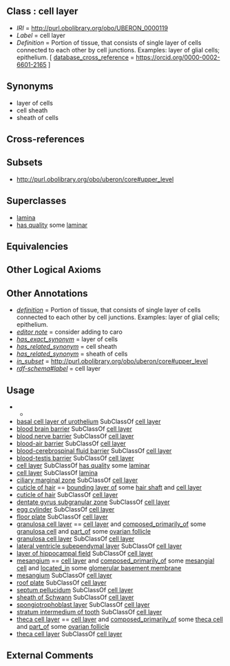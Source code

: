 
## Class : cell layer

 * *IRI* = http://purl.obolibrary.org/obo/UBERON_0000119
 * *Label* = cell layer
 * *Definition* = Portion of tissue, that consists of single layer of cells connected to each other by cell junctions. Examples: layer of glial cells; epithelium. [ [database_cross_reference](../../ef/oboInOwl#hasDbXref.md) = https://orcid.org/0000-0002-6601-2165 ]

## Synonyms

 * layer of cells
 * cell sheath
 * sheath of cells

## Cross-references


## Subsets

 * http://purl.obolibrary.org/obo/uberon/core#upper_level

## Superclasses

 * [lamina](../../UBERON/57/UBERON_0000957.md)
 * [has quality](../../RO/86/RO_0000086.md) some [laminar](../../PATO/24/PATO_0002124.md)

## Equivalencies


## Other Logical Axioms


## Other Annotations

 * *[definition](../../IAO/15/IAO_0000115.md)* = Portion of tissue, that consists of single layer of cells connected to each other by cell junctions. Examples: layer of glial cells; epithelium.
 * *[editor note](../../IAO/16/IAO_0000116.md)* = consider adding to caro
 * *[has_exact_synonym](../../ym/oboInOwl#hasExactSynonym.md)* = layer of cells
 * *[has_related_synonym](../../ym/oboInOwl#hasRelatedSynonym.md)* = cell sheath
 * *[has_related_synonym](../../ym/oboInOwl#hasRelatedSynonym.md)* = sheath of cells
 * *[in_subset](../../et/oboInOwl#inSubset.md)* = http://purl.obolibrary.org/obo/uberon/core#upper_level
 * *[rdf-schema#label](../../el/rdf-schema#label.md)* = cell layer

## Usage

 * -
 * [basal cell layer of urothelium](../../UBERON/79/UBERON_0007179.md) SubClassOf [cell layer](../../UBERON/19/UBERON_0000119.md)
 * [blood brain barrier](../../UBERON/20/UBERON_0000120.md) SubClassOf [cell layer](../../UBERON/19/UBERON_0000119.md)
 * [blood nerve barrier](../../UBERON/09/UBERON_0003209.md) SubClassOf [cell layer](../../UBERON/19/UBERON_0000119.md)
 * [blood-air barrier](../../UBERON/48/UBERON_0003948.md) SubClassOf [cell layer](../../UBERON/19/UBERON_0000119.md)
 * [blood-cerebrospinal fluid barrier](../../UBERON/10/UBERON_0003210.md) SubClassOf [cell layer](../../UBERON/19/UBERON_0000119.md)
 * [blood-testis barrier](../../UBERON/14/UBERON_0014914.md) SubClassOf [cell layer](../../UBERON/19/UBERON_0000119.md)
 * [cell layer](../../UBERON/19/UBERON_0000119.md) SubClassOf [has quality](../../RO/86/RO_0000086.md) some [laminar](../../PATO/24/PATO_0002124.md)
 * [cell layer](../../UBERON/19/UBERON_0000119.md) SubClassOf [lamina](../../UBERON/57/UBERON_0000957.md)
 * [ciliary marginal zone](../../UBERON/65/UBERON_0003065.md) SubClassOf [cell layer](../../UBERON/19/UBERON_0000119.md)
 * [cuticle of hair](../../UBERON/76/UBERON_0002076.md) == [bounding layer of](../../RO/07/RO_0002007.md) some [hair shaft](../../UBERON/74/UBERON_0002074.md) and [cell layer](../../UBERON/19/UBERON_0000119.md)
 * [cuticle of hair](../../UBERON/76/UBERON_0002076.md) SubClassOf [cell layer](../../UBERON/19/UBERON_0000119.md)
 * [dentate gyrus subgranular zone](../../UBERON/52/UBERON_0009952.md) SubClassOf [cell layer](../../UBERON/19/UBERON_0000119.md)
 * [egg cylinder](../../UBERON/13/UBERON_0004013.md) SubClassOf [cell layer](../../UBERON/19/UBERON_0000119.md)
 * [floor plate](../../UBERON/79/UBERON_0003079.md) SubClassOf [cell layer](../../UBERON/19/UBERON_0000119.md)
 * [granulosa cell layer](../../UBERON/70/UBERON_0005170.md) == [cell layer](../../UBERON/19/UBERON_0000119.md) and [composed_primarily_of](../../RO/73/RO_0002473.md) some [granulosa cell](../../CL/01/CL_0000501.md) and [part_of](../../BFO/50/BFO_0000050.md) some [ovarian follicle](../../UBERON/05/UBERON_0001305.md)
 * [granulosa cell layer](../../UBERON/70/UBERON_0005170.md) SubClassOf [cell layer](../../UBERON/19/UBERON_0000119.md)
 * [lateral ventricle subependymal layer](../../UBERON/04/UBERON_0010404.md) SubClassOf [cell layer](../../UBERON/19/UBERON_0000119.md)
 * [layer of hippocampal field](../../UBERON/67/UBERON_0014567.md) SubClassOf [cell layer](../../UBERON/19/UBERON_0000119.md)
 * [mesangium](../../UBERON/19/UBERON_0002319.md) == [cell layer](../../UBERON/19/UBERON_0000119.md) and [composed_primarily_of](../../RO/73/RO_0002473.md) some [mesangial cell](../../CL/50/CL_0000650.md) and [located_in](../../RO/25/RO_0001025.md) some [glomerular basement membrane](../../UBERON/77/UBERON_0005777.md)
 * [mesangium](../../UBERON/19/UBERON_0002319.md) SubClassOf [cell layer](../../UBERON/19/UBERON_0000119.md)
 * [roof plate](../../UBERON/54/UBERON_0003054.md) SubClassOf [cell layer](../../UBERON/19/UBERON_0000119.md)
 * [septum pellucidum](../../UBERON/14/UBERON_0004714.md) SubClassOf [cell layer](../../UBERON/19/UBERON_0000119.md)
 * [sheath of Schwann](../../UBERON/31/UBERON_0001031.md) SubClassOf [cell layer](../../UBERON/19/UBERON_0000119.md)
 * [spongiotrophoblast layer](../../UBERON/21/UBERON_0004021.md) SubClassOf [cell layer](../../UBERON/19/UBERON_0000119.md)
 * [stratum intermedium of tooth](../../UBERON/40/UBERON_0007440.md) SubClassOf [cell layer](../../UBERON/19/UBERON_0000119.md)
 * [theca cell layer](../../UBERON/55/UBERON_0000155.md) == [cell layer](../../UBERON/19/UBERON_0000119.md) and [composed_primarily_of](../../RO/73/RO_0002473.md) some [theca cell](../../CL/03/CL_0000503.md) and [part_of](../../BFO/50/BFO_0000050.md) some [ovarian follicle](../../UBERON/05/UBERON_0001305.md)
 * [theca cell layer](../../UBERON/55/UBERON_0000155.md) SubClassOf [cell layer](../../UBERON/19/UBERON_0000119.md)

## External Comments

